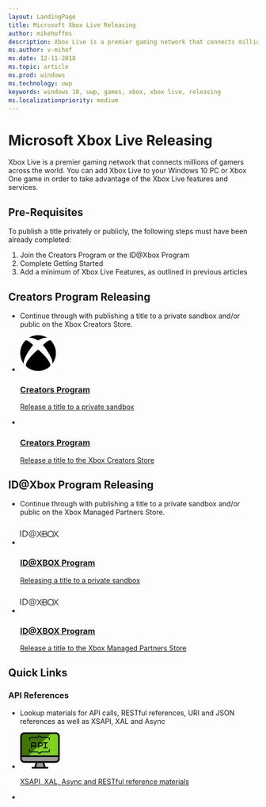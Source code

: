 ```yaml
---
layout: LandingPage
title: Microsoft Xbox Live Releasing
author: mikehoffms
description: Xbox Live is a premier gaming network that connects millions of gamers across the world. You can add Xbox Live to your Windows 10 PC or Xbox One game in order to take advantage of the Xbox Live features and services.
ms.author: v-mihof
ms.date: 12-11-2018
ms.topic: article
ms.prod: windows
ms.technology: uwp
keywords: windows 10, uwp, games, xbox, xbox live, releasing
ms.localizationpriority: medium
---
```


<h1>Microsoft Xbox Live Releasing</h1>
<p>Xbox Live is a premier gaming network that connects millions of gamers across the world. You can add Xbox Live to your Windows 10 PC or Xbox One game in order to take advantage of the Xbox Live features and services.</p>

<h2>Pre-Requisites</h2>
<p>To publish a title privately or publicly, the following steps must have been already completed:</p>
<ol>
    <li>Join the Creators Program or the ID@Xbox Program</li>
    <li>Complete Getting Started</li>
    <li>Add a minimum of Xbox Live Features, as outlined in previous articles</li>
</ol>

<h2>Creators Program Releasing</h2>
<ul class="cardsB panelContent cols cols2">
    <li>
        <div class="container intro">
            <p>Continue through with publishing a title to a private sandbox and/or public on the Xbox Creators Store.</p>
        </div>
    </li>
    <li>
        <a href="/gaming/xbox-live/get-started-with-creators/create-and-test-a-new-creators-title">
            <div class="cardSize">
                <div class="cardPadding">
                    <div class="card">
                        <div class="cardImageOuter">
                            <div class="cardImage">
                                <img src="../images/getting_started/xboxicon1.svg" alt="Creators Program" />
                            </div>
                        </div>
                        <div class="cardText">
                            <h3>Creators Program</h3>
                            <p>Release a title to a private sandbox</p>
                        </div>
                    </div>
                </div>
            </div>
        </a>
    </li>
    <li>
        <a href="">
            <div class="cardSize">
                <div class="cardPadding">
                    <div class="card">
                        <div class="cardImageOuter">
                            <div class="cardImage">
                                <img src="../images/getting_started/.svg" alt="" />
                            </div>
                        </div>
                        <div class="cardText">
                            <h3>Creators Program</h3>
                            <p>Release a title to the Xbox Creators Store</p>
                        </div>
                    </div>
                </div>
            </div>
        </a>
    </li>
</ul>

<h2>ID@Xbox Program Releasing</h2>
<ul class="cardsB panelContent cols cols2">
    <li>
        <div class="container intro">
            <p>Continue through with publishing a title to a private sandbox and/or public on the Xbox Managed Partners Store.</p>
        </div>
    </li>
    <li>
        <a href="/gaming/xbox-live/get-started-with-partner/get-started-with-xbox-live-partner">
            <div class="cardSize">
                <div class="cardPadding">
                    <div class="card">
                        <div class="cardImageOuter">
                            <div class="cardImage">
                                <img src="../images/getting_started/ID@XBOXicon.svg" alt="ID@XBOX Program" />
                            </div>
                        </div>
                        <div class="cardText">
                            <h3>ID@XBOX Program</h3>
                            <p>Releasing a title to a private sandbox</p>
                        </div>
                    </div>
                </div>
            </div>
        </a>
    </li>
    <li>
        <a href="/gaming/xbox-live/configure-xbl/windows-dev-center">
            <div class="cardSize">
                <div class="cardPadding">
                    <div class="card">
                        <div class="cardImageOuter">
                            <div class="cardImage">
                                <img src="../images/getting_started/ID@XBOXicon.svg" alt="ID@XBOX Program" />
                            </div>
                        </div>
                        <div class="cardText">
                            <h3>ID@XBOX Program</h3>
                            <p>Release a title to the Xbox Managed Partners Store</p>
                        </div>
                    </div>
                </div>
            </div>
        </a>
    </li>
</ul>

<h2>Quick Links</h2>

<h3>API References</h3>

<ul class="cardsB panelContent cols cols2">
    <li>
        <div class="container intro">
            <p>Lookup materials for API calls, RESTful references, URI and JSON references as well as XSAPI, XAL and Async</p>
        </div>
    </li>
    <li>
        <a href="/gaming/xbox-live/api-reference">
            <div class="cardSize">
                <div class="cardPadding">
                    <div class="card">
                        <div class="cardImageOuter">
                            <div class="cardImage">
                                <img src="../images/getting_started/apidesktop.svg" alt="" />
                            </div>
                        </div>
                        <div class="cardText">
                            <p>XSAPI, XAL, Async and RESTful reference materials</p>
                        </div>
                    </div>
                </div>
            </div>
        </a>
    </li>
    <li>
        <a href="">
            <div class="cardSize">
                <div class="cardPadding">
                    <div class="card">
                        <div class="cardImageOuter">
                            <div class="cardImage">
                                <img src="../images/getting_started/.svg" alt="" />
                            </div>
                        </div>
                        <div class="cardText">
                            <h3></h3>
                            <p></p>
                        </div>
                    </div>
                </div>
            </div>
        </a>
    </li>
</ul>
